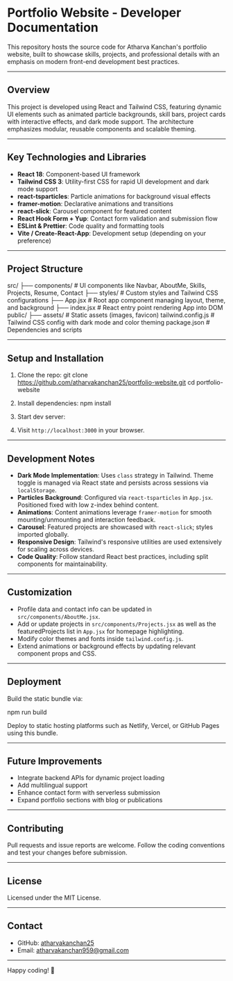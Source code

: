 # Portfolio Website - Developer Documentation

This repository hosts the source code for Atharva Kanchan's portfolio website, built to showcase skills, projects, and professional details with an emphasis on modern front-end development best practices.

---

## Overview

This project is developed using React and Tailwind CSS, featuring dynamic UI elements such as animated particle backgrounds, skill bars, project cards with interactive effects, and dark mode support. The architecture emphasizes modular, reusable components and scalable theming.

---

## Key Technologies and Libraries

- **React 18**: Component-based UI framework
- **Tailwind CSS 3**: Utility-first CSS for rapid UI development and dark mode support
- **react-tsparticles**: Particle animations for background visual effects
- **framer-motion**: Declarative animations and transitions
- **react-slick**: Carousel component for featured content
- **React Hook Form + Yup**: Contact form validation and submission flow
- **ESLint & Prettier**: Code quality and formatting tools
- **Vite / Create-React-App**: Development setup (depending on your preference)

---

## Project Structure

src/
├── components/ # UI components like Navbar, AboutMe, Skills, Projects, Resume, Contact
├── styles/ # Custom styles and Tailwind CSS configurations
├── App.jsx # Root app component managing layout, theme, and background
├── index.jsx # React entry point rendering App into DOM
public/
├── assets/ # Static assets (images, favicon)
tailwind.config.js # Tailwind CSS config with dark mode and color theming
package.json # Dependencies and scripts


---

## Setup and Installation

1. Clone the repo:
git clone https://github.com/atharvakanchan25/portfolio-website.git
cd portfolio-website

2. Install dependencies:
npm install

3. Start dev server:

4. Visit `http://localhost:3000` in your browser.

---

## Development Notes

- **Dark Mode Implementation**: Uses `class` strategy in Tailwind. Theme toggle is managed via React state and persists across sessions via `localStorage`.
- **Particles Background**: Configured via `react-tsparticles` in `App.jsx`. Positioned fixed with low z-index behind content.
- **Animations**: Content animations leverage `framer-motion` for smooth mounting/unmounting and interaction feedback.
- **Carousel**: Featured projects are showcased with `react-slick`; styles imported globally.
- **Responsive Design**: Tailwind's responsive utilities are used extensively for scaling across devices.
- **Code Quality**: Follow standard React best practices, including split components for maintainability.

---

## Customization

- Profile data and contact info can be updated in `src/components/AboutMe.jsx`.
- Add or update projects in `src/components/Projects.jsx` as well as the featuredProjects list in `App.jsx` for homepage highlighting.
- Modify color themes and fonts inside `tailwind.config.js`.
- Extend animations or background effects by updating relevant component props and CSS.

---

## Deployment

Build the static bundle via:

npm run build

Deploy to static hosting platforms such as Netlify, Vercel, or GitHub Pages using this bundle.

---

## Future Improvements

- Integrate backend APIs for dynamic project loading
- Add multilingual support
- Enhance contact form with serverless submission
- Expand portfolio sections with blog or publications

---

## Contributing

Pull requests and issue reports are welcome. Follow the coding conventions and test your changes before submission.

---

## License

Licensed under the MIT License.

---

## Contact

- GitHub: [atharvakanchan25](https://github.com/atharvakanchan25)
- Email: atharvakanchan959@gmail.com
---

Happy coding! 🚀
